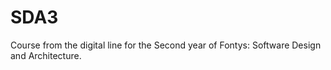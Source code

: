 # SDA3
Course from the digital line for the Second year of Fontys:  Software Design and Architecture.
